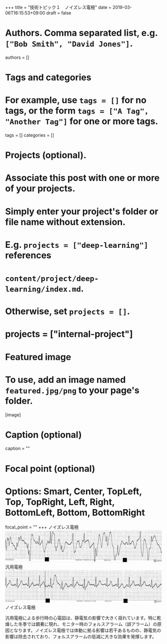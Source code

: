 +++
title = "技術トピック１　ノイズレス電極"
date = 2019-03-06T16:15:53+09:00
draft = false

# Authors. Comma separated list, e.g. `["Bob Smith", "David Jones"]`.
authors = []

# Tags and categories
# For example, use `tags = []` for no tags, or the form `tags = ["A Tag", "Another Tag"]` for one or more tags.
tags = []
categories = []

# Projects (optional).
#   Associate this post with one or more of your projects.
#   Simply enter your project's folder or file name without extension.
#   E.g. `projects = ["deep-learning"]` references 
#   `content/project/deep-learning/index.md`.
#   Otherwise, set `projects = []`.
# projects = ["internal-project"]

# Featured image
# To use, add an image named `featured.jpg/png` to your page's folder. 
[image]
  # Caption (optional)
  caption = ""

  # Focal point (optional)
  # Options: Smart, Center, TopLeft, Top, TopRight, Left, Right, BottomLeft, Bottom, BottomRight
  focal_point = ""
+++
ノイズレス電極
![standard](standard.png)
汎用電極
![Noiseless](noiseless.png)
ノイズレス電極    

汎用電極による歩行時の心電図は、静電気の影響で大きく揺れています。特に乾燥した冬季では顕著に現れ、モニター時のフォルスアラーム（誤アラーム）の原因となります。ノイズレス電極では体動に拠る影響は若干あるものの、静電気の影響は除去されており、フォルスアラームの低減に大きな効果を発揮します。

